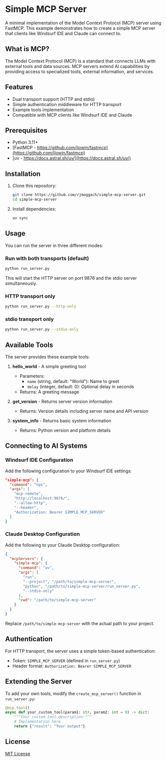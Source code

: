 # Simple MCP Server

A minimal implementation of the Model Context Protocol (MCP) server using FastMCP. This example demonstrates how to create a simple MCP server that clients like Windsurf IDE and Claude can connect to.

## What is MCP?

The Model Context Protocol (MCP) is a standard that connects LLMs with external tools and data sources. MCP servers extend AI capabilities by providing access to specialized tools, external information, and services.

## Features

- Dual transport support (HTTP and stdio)
- Simple authentication middleware for HTTP transport
- Example tools implementation
- Compatible with MCP clients like Windsurf IDE and Claude

## Prerequisites

- Python 3.11+
- [FastMCP - https://github.com/jlowin/fastmcp](https://github.com/jlowin/fastmcp)
- [uv - https://docs.astral.sh/uv/](https://docs.astral.sh/uv/)

## Installation

1. Clone this repository:
   ```bash
   git clone https://github.com/rjmoggach/simple-mcp-server.git
   cd simple-mcp-server
   ```

2. Install dependencies:
   ```bash
   uv sync
   ```

## Usage

You can run the server in three different modes:

### Run with both transports (default)

```bash
python run_server.py
```

This will start the HTTP server on port 9876 and the stdio server simultaneously.

### HTTP transport only

```bash
python run_server.py --http-only
```

### stdio transport only

```bash
python run_server.py --stdio-only
```

## Available Tools

The server provides these example tools:

1. **hello_world** - A simple greeting tool
   - Parameters:
     - `name` (string, default: "World"): Name to greet
     - `delay` (integer, default: 0): Optional delay in seconds
   - Returns: A greeting message

2. **get_version** - Returns server version information
   - Returns: Version details including server name and API version

3. **system_info** - Returns basic system information
   - Returns: Python version and platform details

## Connecting to AI Systems

### Windsurf IDE Configuration

Add the following configuration to your Windsurf IDE settings:

```json
"simple-mcp": {
  "command": "npx",
  "args": [
    "mcp-remote", 
    "http://localhost:9876/", 
    "--allow-http", 
    "--header", 
    "Authorization: Bearer SIMPLE_MCP_SERVER"
  ]
}
```

### Claude Desktop Configuration

Add the following to your Claude Desktop configuration:

```json
{
  "mcpServers": {
    "simple-mcp": {
      "command": "uv",
      "args": [
        "run", 
        "--project", "/path/to/simple-mcp-server", 
        "python", "/path/to/simple-mcp-server/run_server.py", 
        "--stdio-only"
      ],
      "cwd": "/path/to/simple-mcp-server"
    }
  }
}
```

Replace `/path/to/simple-mcp-server` with the actual path to your project.

## Authentication

For HTTP transport, the server uses a simple token-based authentication:

- Token: `SIMPLE_MCP_SERVER` (defined in `run_server.py`)
- Header format: `Authorization: Bearer SIMPLE_MCP_SERVER`

## Extending the Server

To add your own tools, modify the `create_mcp_server()` function in `run_server.py`:

```python
@mcp.tool()
async def your_custom_tool(param1: str, param2: int = 0) -> dict:
    """Your custom tool description."""
    # Implementation here
    return {"result": "Your output"}
```

## License

[MIT License](LICENSE)
